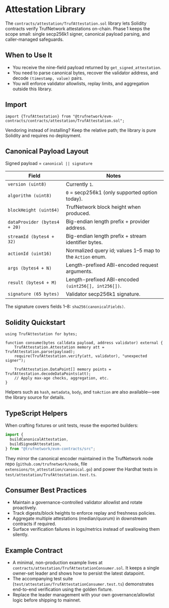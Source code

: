 # Attestation Library

The `contracts/attestation/TrufAttestation.sol` library lets Solidity contracts verify TrufNetwork attestations on-chain. Phase 1 keeps the scope small: single secp256k1 signer, canonical payload parsing, and caller-managed safeguards.

## When to Use It
- You receive the nine-field payload returned by `get_signed_attestation`.
- You need to parse canonical bytes, recover the validator address, and decode `(timestamp, value)` pairs.
- You will enforce validator allowlists, replay limits, and aggregation outside this library.

## Import
```solidity
import {TrufAttestation} from "@trufnetwork/evm-contracts/contracts/attestation/TrufAttestation.sol";
```
Vendoring instead of installing? Keep the relative path; the library is pure Solidity and requires no deployment.

## Canonical Payload Layout
Signed payload = `canonical || signature`

| Field | Notes |
| --- | --- |
| `version (uint8)` | Currently `1`. |
| `algorithm (uint8)` | `0` = secp256k1 (only supported option today). |
| `blockHeight (uint64)` | TrufNetwork block height when produced. |
| `dataProvider (bytes4 + 20)` | Big-endian length prefix + provider address. |
| `streamId (bytes4 + 32)` | Big-endian length prefix + stream identifier bytes. |
| `actionId (uint16)` | Normalized query id; values 1–5 map to the `Action` enum. |
| `args (bytes4 + N)` | Length-prefixed ABI-encoded request arguments. |
| `result (bytes4 + M)` | Length-prefixed ABI-encoded `(uint256[], int256[])`. |
| `signature (65 bytes)` | Validator secp256k1 signature. |

The signature covers fields 1–8: `sha256(canonicalFields)`.

## Solidity Quickstart
```solidity
using TrufAttestation for bytes;

function consume(bytes calldata payload, address validator) external {
    TrufAttestation.Attestation memory att = TrufAttestation.parse(payload);
    require(TrufAttestation.verify(att, validator), "unexpected signer");

    TrufAttestation.DataPoint[] memory points = TrufAttestation.decodeDataPoints(att);
    // Apply max-age checks, aggregation, etc.
}
```

Helpers such as `hash`, `metadata`, `body`, and `toAction` are also available—see the library source for details.

## TypeScript Helpers
When crafting fixtures or unit tests, reuse the exported builders:
```ts
import {
  buildCanonicalAttestation,
  buildSignedAttestation,
} from "@trufnetwork/evm-contracts/src";
```
They mirror the canonical encoder maintained in the TrufNetwork node repo (`github.com/trufnetwork/node`, file `extensions/tn_attestation/canonical.go`) and power the Hardhat tests in `test/attestation/TrufAttestation.test.ts`.

## Consumer Best Practices
- Maintain a governance-controlled validator allowlist and rotate proactively.
- Track digests/block heights to enforce replay and freshness policies.
- Aggregate multiple attestations (median/quorum) in downstream contracts if required.
- Surface verification failures in logs/metrics instead of swallowing them silently.

## Example Contract
- A minimal, non-production example lives at `contracts/attestation/TrufAttestationConsumer.sol`. It keeps a single owner-set leader and shows how to persist the latest datapoint.
- The accompanying test suite (`test/attestation/TrufAttestationConsumer.test.ts`) demonstrates end-to-end verification using the golden fixture.
- Replace the leader management with your own governance/allowlist logic before shipping to mainnet.
